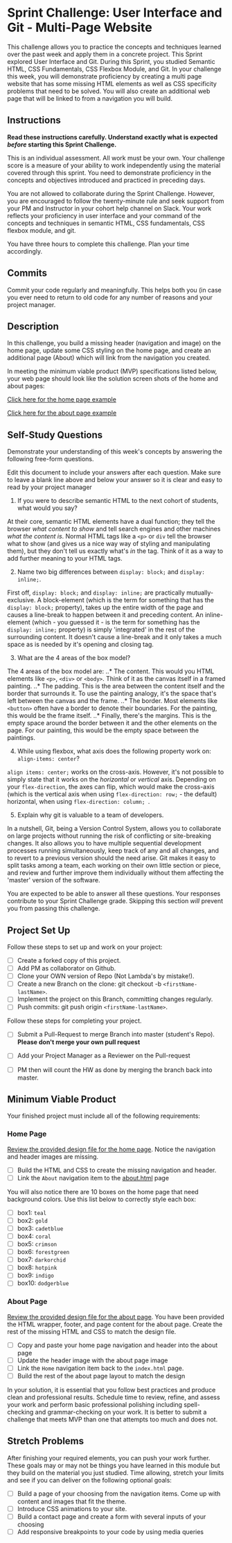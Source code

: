 # Sprint Challenge: User Interface and Git - Multi-Page Website

This challenge allows you to practice the concepts and techniques learned over the past week and apply them in a concrete project. This Sprint explored User Interface and Git. During this Sprint, you studied Semantic HTML, CSS Fundamentals, CSS Flexbox Module, and Git. In your challenge this week, you will demonstrate proficiency by creating a multi page website that has some missing HTML elements as well as CSS specificity problems that need to be solved.  You will also create an additional web page that will be linked to from a navigation you will build.

## Instructions

**Read these instructions carefully. Understand exactly what is expected _before_ starting this Sprint Challenge.**

This is an individual assessment. All work must be your own. Your challenge score is a measure of your ability to work independently using the material covered through this sprint. You need to demonstrate proficiency in the concepts and objectives introduced and practiced in preceding days.

You are not allowed to collaborate during the Sprint Challenge. However, you are encouraged to follow the twenty-minute rule and seek support from your PM and Instructor in your cohort help channel on Slack. Your work reflects your proficiency in user interface and your command of the concepts and techniques in semantic HTML, CSS fundamentals, CSS flexbox module, and git.

You have three hours to complete this challenge. Plan your time accordingly.

## Commits

Commit your code regularly and meaningfully. This helps both you (in case you ever need to return to old code for any number of reasons and your project manager.

## Description

In this challenge, you build a missing header (navigation and image) on the home page, update some CSS styling on the home page, and create an additional page (About) which will link from the navigation you created.

In meeting the minimum viable product (MVP) specifications listed below, your web page should look like the solution screen shots of the home and about pages:

[Click here for the home page example](https://tk-assets.lambdaschool.com/39a49225-8ac9-43da-aa90-514fd60ae99a_sprint-challenge-ui-home-example.png)

[Click here for the about page example](https://tk-assets.lambdaschool.com/ede1bb1a-63ff-4801-8c02-3efa2f603190_sprint-challenge-ui-about-example.png)

## Self-Study Questions

Demonstrate your understanding of this week's concepts by answering the following free-form questions.

Edit this document to include your answers after each question. Make sure to leave a blank line above and below your answer so it is clear and easy to read by your project manager

1. If you were to describe semantic HTML to the next cohort of students, what would you say?

At their core, semantic HTML elements have a dual function; they tell the browser _what content to show_ and tell search engines and other machines _what the content is_. Normal HTML tags like a `<p>` or `div` tell the browser what to show (and gives us a nice way way of styling and manipulating them), but they don't tell us exactly what's _in_ the tag. Think of it as a way to add further meaning to your HTML tags.

2. Name two big differences between ```display: block;``` and ```display: inline;```.

First off, `display: block;` and `display: inline;` are practically mutually-exclusive. A block-element (which is the term for something that has the `display: block;` property), takes up the entire width of the page and causes a line-break to happen between it and preceding content. An inline-element (which - you guessed it - is the term for something has the `display: inline;` property) is simply 'integrated' in the rest of the surrounding content. It doesn't cause a line-break and it only takes a much space as is needed by it's opening and closing tag.

3. What are the 4 areas of the box model?

The 4 areas of the box model are:
..* The content. This would you HTML elements like `<p>`, `<div>` or `<body>`. Think of it as the canvas itself in a framed painting.
..* The padding. This is the area between the content itself and the border that surrounds it. To use the painting analogy, it's the space that's left between the canvas and the frame.
..* The border. Most elements like `<button>` often have a border to denote their boundaries. For the painting, this would be the frame itself.
..* Finally, there's the margins. This is the empty space around the border between it and the other elements on the page. For our painting, this would be the empty space between the paintings.

4. While using flexbox, what axis does the following property work on: ```align-items: center```?

`align items: center;` works on the cross-axis. However, it's not possible to simply state that it works on the _horizontal_ or _vertical_ axis. Depending on your `flex-direction`, the axes can flip, which would make the cross-axis (which is the vertical axis when using `flex-direction: row;` - the default) horizontal, when using `flex-direction: column; `. 

5. Explain why git is valuable to a team of developers.

In a nutshell, Git, being a Version Control System, allows you to collaborate on large projects without running the risk of conflicting or site-breaking changes. It also allows you to have multiple sequential development processes running simultaneously, keep track of any and all changes, and to revert to a previous version should the need arise.
Git makes it easy to split tasks among a team, each working on their own little section or piece, and review and further improve them individually without them affecting the 'master' version of the software. 

You are expected to be able to answer all these questions. Your responses contribute to your Sprint Challenge grade. Skipping this section *will* prevent you from passing this challenge.

## Project Set Up

Follow these steps to set up and work on your project:

- [ ] Create a forked copy of this project.
- [ ] Add PM as collaborator on Github.
- [ ] Clone your OWN version of Repo (Not Lambda's by mistake!).
- [ ] Create a new Branch on the clone: git checkout -b `<firstName-lastName>`.
- [ ] Implement the project on this Branch, committing changes regularly.
- [ ] Push commits: git push origin `<firstName-lastName>`.
 
Follow these steps for completing your project.

- [ ] Submit a Pull-Request to merge <firstName-lastName> Branch into master (student's  Repo). **Please don't merge your own pull request**
- [ ] Add your Project Manager as a Reviewer on the Pull-request
- [ ] PM then will count the HW as done by  merging the branch back into master.
 


## Minimum Viable Product

Your finished project must include all of the following requirements:

### Home Page

[Review the provided design file for the home page](design-files/home.png).  Notice the navigation and header images are missing.

* [ ] Build the HTML and CSS to create the missing navigation and header.
* [ ] Link the `About` navigation item to the [about.html](about.html) page

You will also notice there are 10 boxes on the home page that need background colors.  Use this list below to correctly style each box:

* [ ] box1: `teal`
* [ ] box2: `gold`
* [ ] box3: `cadetblue`
* [ ] box4: `coral`
* [ ] box5: `crimson`
* [ ] box6: `forestgreen`
* [ ] box7: `darkorchid`
* [ ] box8: `hotpink`
* [ ] box9: `indigo`
* [ ] box10: `dodgerblue`

### About Page

[Review the provided design file for the about page](design-files/about.png). You have been provided the HTML wrapper, footer, and page content for the about page. Create the rest of the missing HTML and CSS to match the design file.

* [ ] Copy and paste your home page navigation and header into the about page
* [ ] Update the header image with the about page image
* [ ] Link the `Home` navigation item back to the `index.html` page.
* [ ] Build the rest of the about page layout to match the design

In your solution, it is essential that you follow best practices and produce clean and professional results. Schedule time to review, refine, and assess your work and perform basic professional polishing including spell-checking and grammar-checking on your work. It is better to submit a challenge that meets MVP than one that attempts too much and does not.

## Stretch Problems

After finishing your required elements, you can push your work further. These goals may or may not be things you have learned in this module but they build on the material you just studied. Time allowing, stretch your limits and see if you can deliver on the following optional goals:

* [ ] Build a page of your choosing from the navigation items.  Come up with content and images that fit the theme.  
* [ ] Introduce CSS animations to your site.
* [ ] Build a contact page and create a form with several inputs of your choosing
* [ ] Add responsive breakpoints to your code by using media queries

